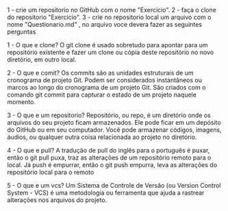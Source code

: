 1 - crie um repositorio no GitHub com o nome "Exercicio".
2 - faça o clone do repositorio "Exercicio".
3 - crie no repositorio local um arquivo com o nome "Questionario.md" , no arquivo voce devera fazer as seguintes perguntas

 1 - O que e clone?
O git clone é usado sobretudo para apontar para um repositório existente e fazer um clone ou cópia deste repositório no novo 
diretório, em outro local.

 2 - O que e comit?
Os commits são as unidades estruturais de um cronograma de projeto Git. Podem ser considerados instantâneos ou marcos ao longo 
do cronograma de um projeto Git. São criados com o comando git commit para capturar o estado de um projeto naquele momento.

 3 - O que e um repositorio?
Repositório, ou repo, é um diretório onde os arquivos do seu projeto ficam armazenados. Ele pode ficar em um depósito do GitHub 
ou em seu computador. Você pode armazenar códigos, imagens, áudios, ou qualquer outra coisa relacionada ao projeto no diretório.

 4 - O que e pull?
A tradução de pull do inglês para o português é puxar, então o git pull puxa, traz as alterações de um repositório remoto para o 
local. Já push é empurrar, então o git push empurra, leva as alterações do repositório local para o remoto

 5 - O que e um vcs?
Um Sistema de Controle de Versão (ou Version Control System - VCS) é uma metodologia ou ferramenta que ajuda a rastrear alterações 
nos arquivos do projeto.
